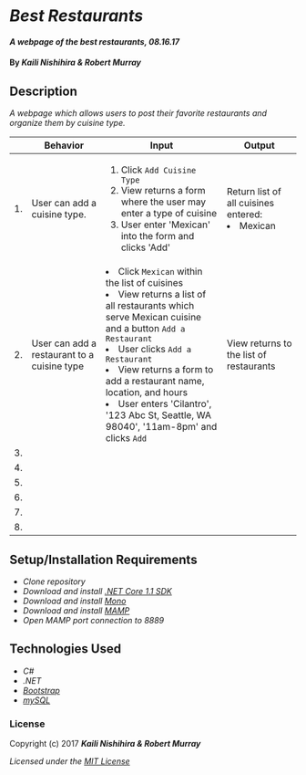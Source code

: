 # _Best Restaurants_

#### _A webpage of the best restaurants, 08.16.17_

#### By _**Kaili Nishihira & Robert Murray**_

## Description

_A webpage which allows users to post their favorite restaurants and organize them by cuisine type._

|| Behavior  | Input  | Output  |
|---|---|---|---|
|1.| User can add a cuisine type.  | <ol><li>Click `Add Cuisine Type`</li><li>View returns a form where the user may enter a type of cuisine</li><li>User enter 'Mexican' into the form and clicks 'Add'</li></ol>  | Return list of all cuisines entered:<br><li>Mexican</li>  |
|2.| User can add a restaurant to a cuisine type  | <li>Click `Mexican` within the list of cuisines</li><li>View returns a list of all restaurants which serve Mexican cuisine and a button `Add a Restaurant`</li><li>User clicks `Add a Restaurant`</li><li>View returns a form to add a restaurant name, location, and hours</li><li>User enters 'Cilantro', '123 Abc St, Seattle, WA 98040', '11am-8pm' and clicks `Add`</li>  | View returns to the list of restaurants    |
|3.|   |   |   |
|4.|   |   |   |
|5.|   |   |   |
|6.|   |   |   |
|7.|   |   |   |
|8.|   |   |   |



## Setup/Installation Requirements

* _Clone repository_
* _Download and install [.NET Core 1.1 SDK](https://www.microsoft.com/net/download/core)_
* _Download and install [Mono](http://www.mono-project.com/download/)_
* _Download and install [MAMP](https://www.mamp.info/en/)_
* _Open MAMP port connection to 8889_


## Technologies Used
* _C#_
* _.NET_
* _[Bootstrap](http://getbootstrap.com/getting-started/)_
* _[mySQL](https://www.mysql.com/)_

### License

Copyright (c) 2017 **_Kaili Nishihira & Robert Murray_**

*Licensed under the [MIT License](https://opensource.org/licenses/MIT)*
